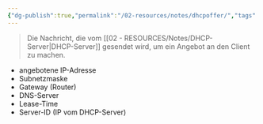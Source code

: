 ```yaml
---
{"dg-publish":true,"permalink":"/02-resources/notes/dhcpoffer/","tags":["informatik/netzwerk/protokoll"],"noteIcon":"","updated":"2025-10-29T12:59:05.152+01:00"}
---
```


>Die Nachricht, die vom [[02 - RESOURCES/Notes/DHCP-Server\|DHCP-Server]] gesendet wird, um ein Angebot an den Client zu machen.

- angebotene IP-Adresse
- Subnetzmaske
- Gateway (Router)
- DNS-Server
- Lease-Time
- Server-ID (IP vom DHCP-Server)